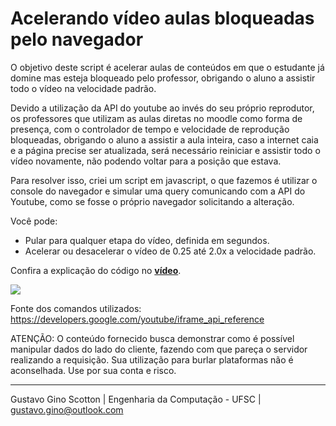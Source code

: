 # Acelerando vídeo aulas bloqueadas pelo navegador
O objetivo deste script é acelerar aulas de conteúdos em que o estudante já domine mas esteja bloqueado pelo professor, obrigando o aluno a assistir todo o vídeo na velocidade padrão.

Devido a utilização da API do youtube ao invés do seu próprio reprodutor, os professores que utilizam as aulas diretas no moodle como forma de presença, com o controlador de tempo e velocidade de reprodução bloqueadas, obrigando o aluno a assistir a aula inteira, caso a internet caia e a página precise ser atualizada, será necessário reiniciar e assistir todo o vídeo novamente, não podendo voltar para a posição que estava.

Para resolver isso, criei um script em javascript, o que fazemos é utilizar o console do navegador e simular uma query comunicando com a API do Youtube, como se fosse o próprio navegador solicitando a alteração.

Você pode:
- Pular para qualquer etapa do vídeo, definida em segundos.
- Acelerar ou desacelerar o vídeo de 0.25 até 2.0x a velocidade padrão.

Confira a explicação do código no **[vídeo](https://youtu.be/jLiCCBkBfK0)**.
<p>
    <img align="center" src="https://raw.githubusercontent.com/gustavogino/acelerando-videoaulas-bloqueadas/master/Video-preview.gif">
</p>

Fonte dos comandos utilizados: https://developers.google.com/youtube/iframe_api_reference

ATENÇÃO: O conteúdo fornecido busca demonstrar como é possível manipular dados do lado do cliente, fazendo com que pareça o servidor realizando a requisição. Sua utilização para burlar plataformas não é aconselhada. Use por sua conta e risco.


-------------------------

Gustavo Gino Scotton    |   Engenharia da Computação - UFSC   |   gustavo.gino@outlook.com
